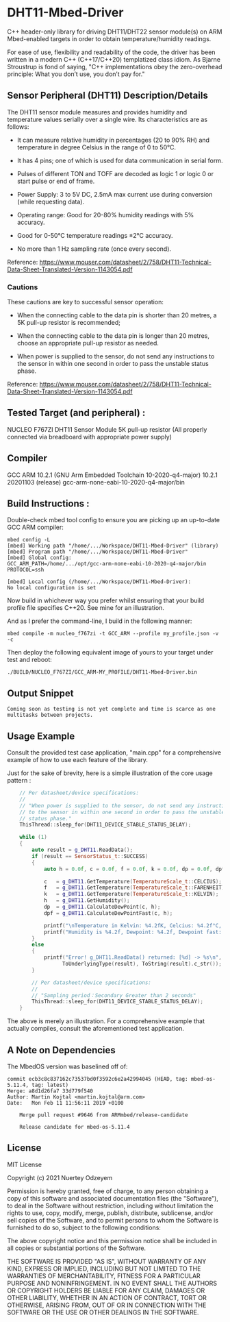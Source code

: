 # DHT11-Mbed-Driver
C++ header-only library for driving DHT11/DHT22 sensor module(s) on ARM Mbed-enabled targets in order to obtain temperature/humidity readings.

For ease of use, flexibility and readability of the code, the driver has been written in a modern C++ (C++17/C++20) templatized class idiom. As Bjarne Stroustrup is fond of saying, "C++ implementations obey the zero-overhead principle: What you don’t use, you don’t pay for."

## Sensor Peripheral (DHT11) Description/Details
The DHT11 sensor module measures and provides humidity and temperature values serially over a single wire. Its characteristics are as follows:
   
* It can measure relative humidity in percentages (20 to 90% RH) and temperature in degree Celsius in the range of 0 to 50°C.

* It has 4 pins; one of which is used for data communication in serial form.

* Pulses of different TON and TOFF are decoded as logic 1 or logic 0 or start pulse or end of frame.

* Power Supply: 3 to 5V DC, 2.5mA max current use during conversion (while requesting data).

* Operating range: Good for 20-80% humidity readings with 5% accuracy.

* Good for 0-50°C temperature readings ±2°C accuracy.

* No more than 1 Hz sampling rate (once every second).

Reference: https://www.mouser.com/datasheet/2/758/DHT11-Technical-Data-Sheet-Translated-Version-1143054.pdf

### Cautions
These cautions are key to successful sensor operation: 

* When the connecting cable to the data pin is shorter than 20 metres, a 5K pull-up resistor is recommended;
 
* When the connecting cable to the data pin is longer than 20 metres, choose an appropriate pull-up resistor as needed.

* When power is supplied to the sensor, do not send any instructions to the sensor in within one second in order to pass the unstable status phase. 

Reference: https://www.mouser.com/datasheet/2/758/DHT11-Technical-Data-Sheet-Translated-Version-1143054.pdf

## Tested Target (and peripheral) :
NUCLEO F767ZI 
DHT11 Sensor Module
5K pull-up resistor
(All properly connected via breadboard with appropriate power supply)

## Compiler 
GCC ARM 10.2.1
(GNU Arm Embedded Toolchain 10-2020-q4-major) 10.2.1 20201103 (release)
gcc-arm-none-eabi-10-2020-q4-major/bin

## Build Instructions :
Double-check mbed tool config to ensure you are picking up an up-to-date GCC ARM compiler:

```
mbed config -L
[mbed] Working path "/home/.../Workspace/DHT11-Mbed-Driver" (library)
[mbed] Program path "/home/.../Workspace/DHT11-Mbed-Driver"
[mbed] Global config:
GCC_ARM_PATH=/home/.../opt/gcc-arm-none-eabi-10-2020-q4-major/bin
PROTOCOL=ssh

[mbed] Local config (/home/.../Workspace/DHT11-Mbed-Driver):
No local configuration is set
```

Now build in whichever way you prefer whilst ensuring that your build profile file specifies C++20. See mine for an illustration. 

And as I prefer the command-line, I build in the following manner:

```
mbed compile -m nucleo_f767zi -t GCC_ARM --profile my_profile.json -v -c
```

Then deploy the following equivalent image of yours to your target under test and reboot:

```
./BUILD/NUCLEO_F767ZI/GCC_ARM-MY_PROFILE/DHT11-Mbed-Driver.bin
```

## Output Snippet

```
Coming soon as testing is not yet complete and time is scarce as one multitasks between projects.

```

## Usage Example
Consult the provided test case application, "main.cpp" for a comprehensive example of how to use each feature of the library.

Just for the sake of brevity, here is a simple illustration of the core usage pattern :

```c++
    // Per datasheet/device specifications:
    //
    // "When power is supplied to the sensor, do not send any instruction
    // to the sensor in within one second in order to pass the unstable
    // status phase."
    ThisThread::sleep_for(DHT11_DEVICE_STABLE_STATUS_DELAY);

    while (1)
    {
        auto result = g_DHT11.ReadData();
        if (result == SensorStatus_t::SUCCESS)
        {
            auto h = 0.0f, c = 0.0f, f = 0.0f, k = 0.0f, dp = 0.0f, dpf = 0.0f;

            c   = g_DHT11.GetTemperature(TemperatureScale_t::CELCIUS);
            f   = g_DHT11.GetTemperature(TemperatureScale_t::FARENHEIT);
            k   = g_DHT11.GetTemperature(TemperatureScale_t::KELVIN);
            h   = g_DHT11.GetHumidity();
            dp  = g_DHT11.CalculateDewPoint(c, h);
            dpf = g_DHT11.CalculateDewPointFast(c, h);

            printf("\nTemperature in Kelvin: %4.2fK, Celcius: %4.2f°C, Farenheit %4.2f°F\n", k, c, f);
            printf("Humidity is %4.2f, Dewpoint: %4.2f, Dewpoint fast: %4.2f\n", h, dp, dpf);
        }
        else
        {
            printf("Error! g_DHT11.ReadData() returned: [%d] -> %s\n", 
                  ToUnderlyingType(result), ToString(result).c_str());
        }

        // Per datasheet/device specifications:
        //
        // "Sampling period：Secondary Greater than 2 seconds"
        ThisThread::sleep_for(DHT11_DEVICE_STABLE_STATUS_DELAY);
    }
```
The above is merely an illustration. For a comprehensive example that actually compiles, consult the aforementioned test application.

## A Note on Dependencies
The MbedOS version was baselined off of:

```
commit ecb3c8c837162c73537bd0f3592c6e2a42994045 (HEAD, tag: mbed-os-5.11.4, tag: latest)
Merge: a8d1d26fa7 33d779f540
Author: Martin Kojtal <martin.kojtal@arm.com>
Date:   Mon Feb 11 11:56:11 2019 +0100

    Merge pull request #9646 from ARMmbed/release-candidate
    
    Release candidate for mbed-os-5.11.4
```

## License
MIT License

Copyright (c) 2021 Nuertey Odzeyem

Permission is hereby granted, free of charge, to any person obtaining a copy
of this software and associated documentation files (the "Software"), to deal
in the Software without restriction, including without limitation the rights
to use, copy, modify, merge, publish, distribute, sublicense, and/or sell
copies of the Software, and to permit persons to whom the Software is
furnished to do so, subject to the following conditions:

The above copyright notice and this permission notice shall be included in all
copies or substantial portions of the Software.

THE SOFTWARE IS PROVIDED "AS IS", WITHOUT WARRANTY OF ANY KIND, EXPRESS OR
IMPLIED, INCLUDING BUT NOT LIMITED TO THE WARRANTIES OF MERCHANTABILITY,
FITNESS FOR A PARTICULAR PURPOSE AND NONINFRINGEMENT. IN NO EVENT SHALL THE
AUTHORS OR COPYRIGHT HOLDERS BE LIABLE FOR ANY CLAIM, DAMAGES OR OTHER
LIABILITY, WHETHER IN AN ACTION OF CONTRACT, TORT OR OTHERWISE, ARISING FROM,
OUT OF OR IN CONNECTION WITH THE SOFTWARE OR THE USE OR OTHER DEALINGS IN THE
SOFTWARE.
